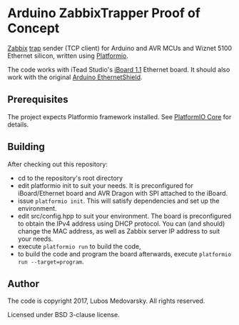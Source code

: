 
# Arduino ZabbixTrapper Proof of Concept #

[Zabbix](http://zabbix.com/) [trap](https://www.zabbix.com/documentation/2.0/manual/config/items/itemtypes/trapper)
sender (TCP client) for Arduino and AVR MCUs and Wiznet 5100 Ethernet silicon, written using [Platformio](http://platformio.org/).

The code works with iTead Studio's [iBoard 1.1](https://www.itead.cc/iboard.html) Ethernet board.
It should also work with the original [Arduino EthernetShield](https://www.arduino.cc/en/Main/ArduinoEthernetShield).

## Prerequisites ##

The project expects Platformio framework installed. See [PlatformIO Core](http://docs.platformio.org/en/latest/installation.html) for details.

## Building ##

After checking out this repository:
* cd to the repository's root directory
* edit platformio init to suit your needs. It is preconfigured for iBoard/Ethernet board
and AVR Dragon with SPI attached to the iBoard.
* issue ```platformio init```. This will satisfy dependencies and set up the environment.
* edit src/config.hpp to suit your environment. The board is preconfigured to obtain the IPv4 address
using DHCP protocol. You can (and should) change the MAC address, as well as Zabbix server IP address
to suit your needs.
* execute ```platformio run``` to build the code,
* to build the code and program the board afterwards, execute ```platformio run --target=program```.


## Author ##

The code is copyright 2017, Lubos Medovarsky.
All rights reserved.

Licensed under BSD 3-clause license.
